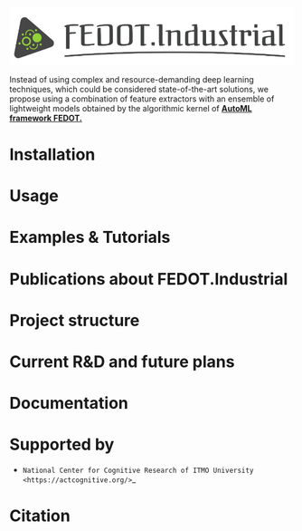 ![](doc/fedot-industrial.png)

Instead of using complex and resource-demanding deep learning techniques, which could be considered state-of-the-art
solutions, we propose using a combination of feature extractors with an ensemble of lightweight models obtained by the
algorithmic kernel of [**AutoML framework FEDOT.**](https://github.com/nccr-itmo/FEDOT)

# Installation

# Usage

# Examples & Tutorials

# Publications about FEDOT.Industrial

# Project structure

# Current R&D and future plans

# Documentation

# Supported by

- `National Center for Cognitive Research of ITMO University <https://actcognitive.org/>`_

# Citation


